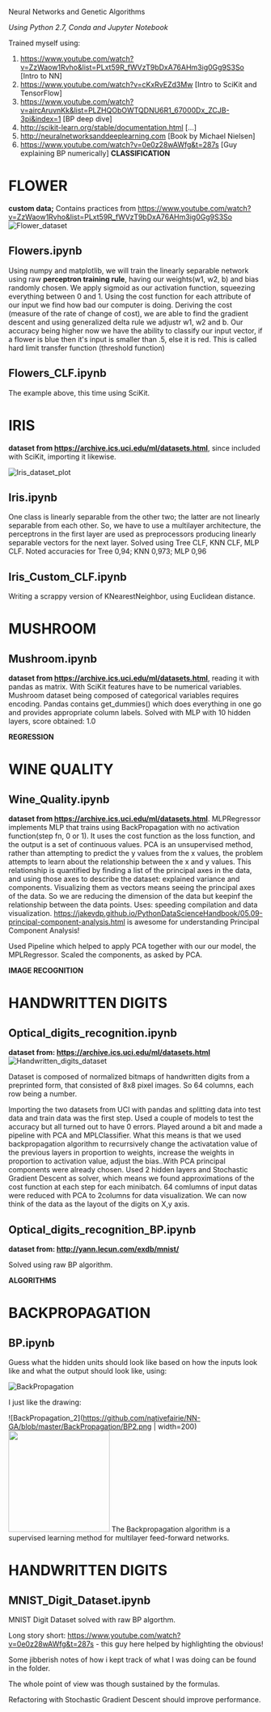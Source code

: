Neural Networks and Genetic Algorithms

_Using Python 2.7, Conda and Jupyter Notebook_

Trained myself using: 
1. https://www.youtube.com/watch?v=ZzWaow1Rvho&list=PLxt59R_fWVzT9bDxA76AHm3ig0Gg9S3So [Intro to NN]
2. https://www.youtube.com/watch?v=cKxRvEZd3Mw [Intro to SciKit and TensorFlow]
3. https://www.youtube.com/watch?v=aircAruvnKk&list=PLZHQObOWTQDNU6R1_67000Dx_ZCJB-3pi&index=1 [BP deep dive]
4. http://scikit-learn.org/stable/documentation.html [...]
5. http://neuralnetworksanddeeplearning.com [Book by Michael Nielsen]
6. https://www.youtube.com/watch?v=0e0z28wAWfg&t=287s [Guy explaining BP numerically]
**CLASSIFICATION**

# FLOWER

**custom data;** Contains practices from https://www.youtube.com/watch?v=ZzWaow1Rvho&list=PLxt59R_fWVzT9bDxA76AHm3ig0Gg9S3So
![Flower_dataset](https://github.com/nativefairie/NN-GA/blob/master/Flower/Flowers.png)


Flowers.ipynb
--------------------------------
Using numpy and matplotlib, we will train the linearly separable network using raw **perceptron training rule**, having our weights(w1, w2, b) and bias randomly chosen. We apply sigmoid as our activation function, squeezing everything between 0 and 1.
Using the cost function for each attribute of our input we find how bad our computer is doing.
Deriving the cost (measure of the rate of change of cost), we are able to find the gradient descent and using generalized delta rule we adjustr w1, w2 and b. Our accuracy being higher now we have the ability to classify our input vector, if a flower is blue then it's input is smaller than .5, else it is red. This is called hard limit transfer function (threshold function)

Flowers_CLF.ipynb
--------------------------------
The example above, this time using SciKit.


# IRIS
**dataset from https://archive.ics.uci.edu/ml/datasets.html**, since included with SciKit, importing it likewise.

![Iris_dataset_plot](https://github.com/nativefairie/NN-GA/blob/master/Iris/Iris.png)

Iris.ipynb
--------------------------------
One class is linearly separable from the other two; the latter are not linearly separable from each other. So, we have to use a multilayer architecture, the perceptrons in the first layer are
used as preprocessors producing linearly separable vectors for the next layer. Solved using Tree CLF, KNN CLF, MLP CLF.
Noted accuracies for Tree 0,94; KNN 0,973; MLP 0,96

Iris_Custom_CLF.ipynb
--------------------------------
Writing a scrappy version of KNearestNeighbor, using Euclidean distance.


# MUSHROOM

Mushroom.ipynb
--------------------------------

**dataset from https://archive.ics.uci.edu/ml/datasets.html**, reading it with pandas as matrix.
With SciKit features have to be numerical variables. Mushroom dataset being composed of categorical variables requires encoding. Pandas contains get_dummies() which does everything in one go and provides appropriate column labels. Solved with MLP with 10 hidden layers, score obtained: 1.0



**REGRESSION**


# WINE QUALITY

Wine_Quality.ipynb
--------------------------------

**dataset from https://archive.ics.uci.edu/ml/datasets.html**.
MLPRegressor implements MLP that trains using BackPropagation with no activation function(step fn, 0 or 1). It uses the cost function as the loss function, and the output is a set of continuous values.
PCA is an unsupervised method, rather than attempting to predict the y values from the x values, the problem attempts to learn about the relationship between the x and y values.
This relationship is quantified by finding a list of the principal axes in the data, and using those axes to describe the dataset: explained variance and components. Visualizing them as vectors means seeing the principal axes of the data. So we are reducing the dimension of the data but keepinf the relationship between the data points. Uses: speeding compilation and data visualization.
https://jakevdp.github.io/PythonDataScienceHandbook/05.09-principal-component-analysis.html is awesome
for understanding Principal Component Analysis!

Used Pipeline which helped to apply PCA together with our our model, the MPLRegressor. Scaled the components, as asked by PCA.



**IMAGE RECOGNITION**


# HANDWRITTEN DIGITS

Optical_digits_recognition.ipynb
---------------------------------

**dataset from: https://archive.ics.uci.edu/ml/datasets.html**
![Handwritten_digits_dataset](https://github.com/nativefairie/NN-GA/blob/master/Handwritten_Digits_Classification/Handwritten.png)

Dataset is composed of normalized bitmaps of handwritten digits from a preprinted form, that consisted of 8x8 pixel images. So 64 columns, each row being a number.

Importing the two datasets from UCI with pandas and splitting data into test data and train data was the first step. Used a couple of models to test the accuracy but all turned out to have 0 errors. Played around a bit and made a pipeline with PCA and MPLClassifier.
What this means is that we used backpropagation algorithm to recurrsively change the activatation value of the previous layers in proportion to weights, increase the weights in proportion to activation value, adjust the bias..With PCA principal components were already chosen. Used 2 hidden layers and Stochastic Gradient Descent as solver, which means we found approximations of the cost function at each step for each minibatch.
64 comlumns of input datas were reduced with PCA to 2columns for data visualization. We can now think of the data as the layout of the digits on X,y axis.

Optical_digits_recognition_BP.ipynb
------------------------------------

**dataset from: http://yann.lecun.com/exdb/mnist/**

Solved using raw BP algorithm.



**ALGORITHMS**

# BACKPROPAGATION

BP.ipynb
---------

Guess what the hidden units should look like based on how the inputs look like and what the output should look like, using:

![BackPropagation](https://github.com/nativefairie/NN-GA/blob/master/BackPropagation/BP.png)

I just like the drawing:

![BackPropagation_2](https://github.com/nativefairie/NN-GA/blob/master/BackPropagation/BP2.png | width=200)
<img src="https://github.com/nativefairie/NN-GA/blob/master/BackPropagation/BP2.png" width="200">
The Backpropagation algorithm is a supervised learning method for multilayer feed-forward networks.


# HANDWRITTEN DIGITS

MNIST_Digit_Dataset.ipynb
------------------------------------

MNIST Digit Dataset solved with raw BP algorthm.

Long story short:
https://www.youtube.com/watch?v=0e0z28wAWfg&t=287s - this guy here helped by highlighting the obvious!

Some jibberish notes of how i kept track of what I was doing can be found in the folder.

The whole point of view was though sustained by the formulas.

Refactoring with Stochastic Gradient Descent should improve performance.


